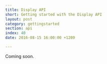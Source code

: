 ```yaml
---
title: Display API
short: Getting started with the Display API
layout: post
category: gettingstarted
section: api
index: 40
date: 2016-08-15 16:00:00 +1200

---
```


Coming soon.